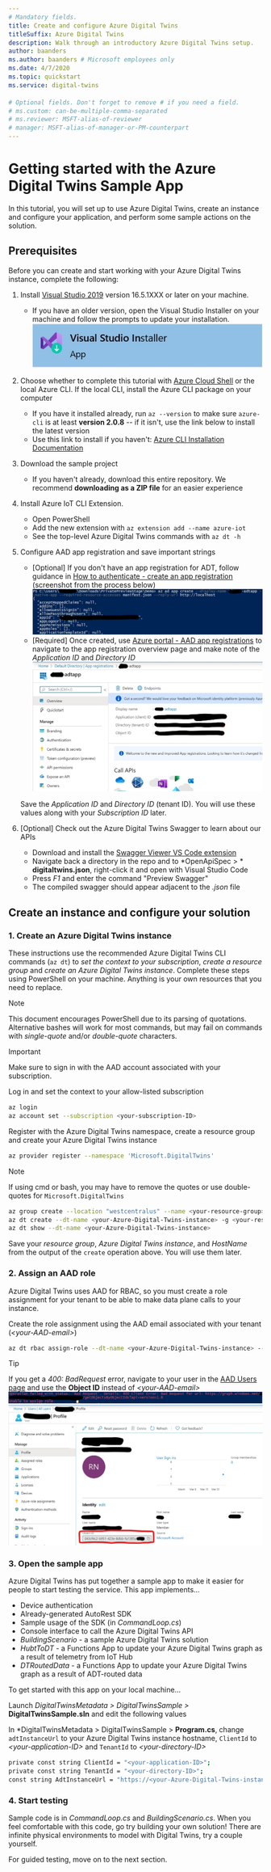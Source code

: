```yaml
---
# Mandatory fields.
title: Create and configure Azure Digital Twins
titleSuffix: Azure Digital Twins
description: Walk through an introductory Azure Digital Twins setup.
author: baanders
ms.author: baanders # Microsoft employees only
ms.date: 4/7/2020
ms.topic: quickstart
ms.service: digital-twins

# Optional fields. Don't forget to remove # if you need a field.
# ms.custom: can-be-multiple-comma-separated
# ms.reviewer: MSFT-alias-of-reviewer
# manager: MSFT-alias-of-manager-or-PM-counterpart
---
```


# Getting started with the Azure Digital Twins Sample App

In this tutorial, you will set up to use Azure Digital Twins, create an instance and configure your application, and perform some sample actions on the solution.

## Prerequisites

Before you can create and start working with your Azure Digital Twins instance, complete the following:

1. Install [Visual Studio 2019](https://visualstudio.microsoft.com/downloads/) version 16.5.1XXX or later on your machine.
    * If you have an older version, open the Visual Studio Installer on your machine and follow the prompts to update your installation.
    ![Visual Studio Installer](./media/quickstart/visual-studio-installer.jpg)

2. Choose whether to complete this tutorial with [Azure Cloud Shell](../cloud-shell/overview.md) or the local Azure CLI. If the local CLI, install the Azure CLI package on your computer
    * If you have it installed already, run `az --version` to make sure `azure-cli` is at least **version 2.0.8** -- if it isn't, use the link below to install the latest version
    * Use this link to install if you haven't: [Azure CLI Installation Documentation](https://docs.microsoft.com/en-us/cli/azure/install-azure-cli?view=azure-cli-latest])

3. Download the sample project
    * If you haven't already, download this entire repository. We recommend **downloading as a ZIP file** for an easier experience

4. Install Azure IoT CLI Extension.
    * Open PowerShell
    * Add the new extension with `az extension add --name azure-iot`
    * See the top-level Azure Digital Twins commands with `az dt -h`

5. Configure AAD app registration and save important strings
    * [Optional] If you don't have an app registration for ADT, follow guidance in [How to authenticate - create an app registration](https://github.com/Azure/azure-digital-twins/blob/private-preview/Documentation/how-to-authenticate.md) (screenshot from the process below)
        ![New AAD app registration](./media/quickstart/new-app-registration.jpg)        
    * [Required] Once created, use [Azure portal - AAD app registrations](https://portal.azure.com/#blade/Microsoft_AAD_IAM/ActiveDirectoryMenuBlade/RegisteredApps) to navigate to the app registration overview page and make note of the *Application ID* and *Directory ID*
        ![Azure portal: authentication IDs](./media/quickstart/get-authentication-ids.jpg)

    Save the *Application ID* and *Directory ID* (tenant ID). You will use these values along with your *Subscription ID* later.

6. [Optional] Check out the Azure Digital Twins Swagger to learn about our APIs
    * Download and install the [Swagger Viewer VS Code extension](https://marketplace.visualstudio.com/items?itemName=Arjun.swagger-viewer)
    * Navigate back a directory in the repo and to *OpenApiSpec > * **digitaltwins.json**, right-click it and open with Visual Studio Code
    * Press *F1* and enter the command "Preview Swagger"
    * The compiled swagger should appear adjacent to the *.json* file

## Create an instance and configure your solution

### 1. Create an Azure Digital Twins instance
These instructions use the recommended Azure Digital Twins CLI commands (`az dt`) to _set the context to your subscription_, _create a resource group_ and _create an Azure Digital Twins instance_. Complete these steps using PowerShell on your machine. Anything <in-brackets> is your own resources that you need to replace.

> [!NOTE] 
> This document encourages PowerShell due to its parsing of quotations. Alternative bashes will work for most commands, but may fail on commands with *single-quote* and/or *double-quote* characters.

> [!IMPORTANT]
> Make sure to sign in with the AAD account associated with your subscription.

Log in and set the context to your allow-listed subscription

```bash
az login
az account set --subscription <your-subscription-ID>
```

Register with the Azure Digital Twins namespace, create a resource group and create your Azure Digital Twins instance

```bash
az provider register --namespace 'Microsoft.DigitalTwins'
```

> [!NOTE]
> If using cmd or bash, you may have to remove the quotes or use double-quotes for `Microsoft.DigitalTwins`

```bash
az group create --location "westcentralus" --name <your-resource-group>
az dt create --dt-name <your-Azure-Digital-Twins-instance> -g <your-resource-group>
az dt show --dt-name <your-Azure-Digital-Twins-instance>
```

Save your *resource group*, *Azure Digital Twins instance*, and *HostName* from the output of the `create` operation above. You will use them later.

### 2. Assign an AAD role

Azure Digital Twins uses AAD for RBAC, so you must create a role assignment for your tenant to be able to make data plane calls to your instance.

Create the role assignment using the AAD email associated with your tenant (*\<your-AAD-email>*)

```bash
az dt rbac assign-role --dt-name <your-Azure-Digital-Twins-instance> --assignee "<your-AAD-email>" --role owner
```

> [!TIP]
> If you get a *400: BadRequest* error, navigate to your user in the [AAD Users page](https://portal.azure.com/#blade/Microsoft_AAD_IAM/UsersManagementMenuBlade/AllUsers) and use the **Object ID** instead of *\<your-AAD-email>*
> ![Assign role bad request](./media/quickstart/assign-role-bad-request.jpg)
> ![Azure portal: object ID for AAD user](./media/quickstart/aad-user.jpg)

### 3. Open the sample app

Azure Digital Twins has put together a sample app to make it easier for people to start testing the service. This app implements…
* Device authentication 
* Already-generated AutoRest SDK
* Sample usage of the SDK (in *CommandLoop.cs*)
* Console interface to call the Azure Digital Twins API
* _BuildingScenario_ - a sample Azure Digital Twins solution
* _HubtToDT_ - a Functions App to update your Azure Digital Twins graph as a result of telemetry from IoT Hub
* _DTRoutedData_ - a Functions App to update your Azure Digital Twins graph as a result of ADT-routed data 

To get started with this app on your local machine…
  
Launch *DigitalTwinsMetadata > DigitalTwinsSample >* **DigitalTwinsSample.sln** and edit the following values

In *DigitalTwinsMetadata > DigitalTwinsSample > **Program.cs**, change `adtInstanceUrl` to your Azure Digital Twins instance hostname, `ClientId` to *\<your-application-ID>* and  `TenantId` to *\<your-directory-ID>*

```bash
private const string ClientId = "<your-application-ID>";
private const string TenantId = "<your-directory-ID>";
const string AdtInstanceUrl = "https://<your-Azure-Digital-Twins-instance-hostname>"
```

### 4. Start testing

Sample code is in *CommandLoop.cs* and *BuildingScenario.cs*. When you feel comfortable with this code, go try building your own solution! There are infinite physical environments to model with Digital Twins, try a couple yourself.

For guided testing, move on to the next section.